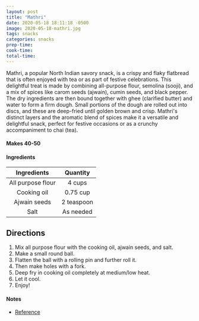 ```yaml
---
layout: post
title: "Mathri"
date: 2020-05-18 18:11:18 -0500
image: 2020-05-18-mathri.jpg
tags: snacks
categories: snacks
prep-time:
cook-time:
total-time:
---
```


Mathri, a popular North Indian savory snack, is a crispy and flaky flatbread that is often enjoyed with tea or as part of festive celebrations. This delightful treat is made by combining all-purpose flour, semolina (sooji), and a mix of spices like carom seeds (ajwain), cumin seeds, and black pepper. The dry ingredients are then bound together with ghee (clarified butter) and water to form a firm dough. Small portions of the dough are rolled out into discs, and these are deep-fried until golden brown and crisp. Mathri's distinct layers and the aromatic blend of spices make it a versatile and delightful snack, perfect for festive occasions or as a crunchy accompaniment to chai (tea).

#### Makes 40-50

#### Ingredients

|    Ingredients    |  Quantity  |
|:-----------------:|:----------:|
| All purpose flour |   4 cups   |
|    Cooking oil    |  0.75 cup  |
|    Ajwain seeds   | 2 teaspoon |
|        Salt       |  As needed |

## Directions

1.	Mix all purpose flour with the cooking oil, ajwain seeds, and salt.
2.	Make a small round ball.
3.	Flatten the ball with a rolling pin and further roll it.
4.	Then make holes with a fork.
5.	Deep fry in cooking oil completely at medium/low heat.
6.	Let it cool.
7.	Enjoy!

#### Notes

* [Reference](https://www.ruchiskitchen.com/namkeen-mathri/)